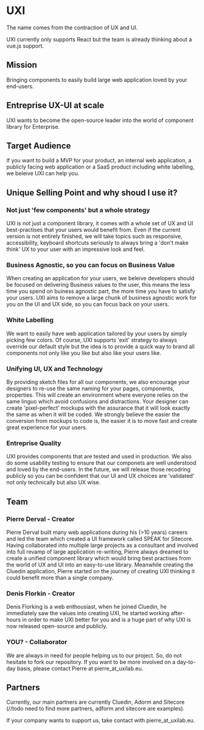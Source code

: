 # UXI

The name comes from the contraction of UX and UI.

UXI currently only supports React but the team is already thinking about a vue.js support.

## Mission

Bringing components to easily build large web application loved by your end-users.

## Entreprise UX-UI at scale

UXI wants to become the open-source leader into the world of component library for Enterprise.

## Target Audience

If you want to build a MVP for your product, an internal web application, a publicly facing web application or a SaaS product including white labelling, we beleive UXI can help you.

## Unique Selling Point and why shoud I use it?

### Not just 'few components' but a whole strategy

UXI is not just a component library, it comes with a whole set of UX and UI best-practises that your users would benefit from. Even if the current version is not entirely finished, we will take topics such as responsive, accessibility, keyboard shortcuts seriously to always bring a 'don't make think' UX to your user with an impressive look and feel.

### Business Agnostic, so you can focus on Business Value

When creating an application for your users, we beleive developers should be focused on delivering Business values to the user, this means the less time you spend on buiness agnostic part, the more time you have to satisfy your users. UXI aims to remove a large chunk of business agnostic work for you on the UI and UX side, so you can focus back on your users.

### White Labelling

We want to easily have web application tailored by your users by simply picking few colors. Of course, UXI supports 'exit' strategy to always override our default style but the idea is to provide a quick way to brand all components not only like you like but also like your users like.

### Unifying UI, UX and Technology

By providing sketch files for all our components, we also encourage your designers to re-use the same naming for your pages, components, properties. This will create an environment where everyone relies on the same linguo which avoid confusions and distractions. Your designer can create 'pixel-perfect' mockups with the assurance that it will look exactly the same as when it will be coded. We strongly believe the easier the conversion from mockups to code is, the easier it is to move fast and create great experience for your users.

### Entreprise Quality

UXI provides components that are tested and used in production. We also do some usability testing to ensure that our componets are well understood and loved by the end-users. In the future, we will release those recodring publicly so you can be confident that our UI and UX choices are 'validated' not only technically but also UX wise.

## Team

### Pierre Derval - Creator

Pierre Derval built many web applications during his (>10 years) careers and led the team which created a UI framework called SPEAK for Sitecore. Having collaborated into multiple large projects as a consultant and involved into full revamp of large application re-writing, Pierre always dreamed to create a unified component 
library which would bring best practises from the world of UX and UI into an easy-to-use library. Meanwhile creating the Cluedin application, Pierre started on the journey of creating UXI thinking it could benefit more than a single company.

### Denis Florkin - Creator

Denis Florking is a web enthousiast, when he joined Cluedin, he immediately saw the values into creating UXI, he started working after-hours in order to make UXI better for you and is a huge part of why UXI is now released open-source and publicly.

### YOU? - Collaborator

We are always in need for people helping us to our project. So, do not hesitate to fork our repository. If you want to be more involved on a day-to-day basis, please contact Pierre at pierre_at_uxilab.eu.

## Partners

Currently, our main partners are currently Cluedin, Adorm and Sitecore (//todo need to find more partners, adform and sitecore are examples).

If your company wants to support us, take contact with pierre_at_uxilab.eu.
